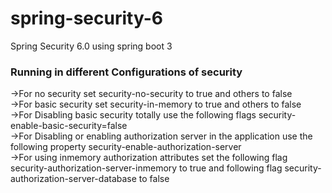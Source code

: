# spring-security-6
Spring Security 6.0 using spring boot 3

### Running in different Configurations of security
->For no security set security-no-security to true and others to false
<br>
->For basic security set security-in-memory to true and others to false
<br>
->For Disabling basic security totally use the following flags security-enable-basic-security=false
<br>
->For Disabling or enabling authorization server in the application use the following property security-enable-authorization-server
<br>
->For using inmemory authorization attributes set the following flag security-authorization-server-inmemory to true and following flag security-authorization-server-database to false
